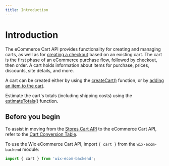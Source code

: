 ```yaml
---
title: Introduction
---
```

# Introduction

The eCommerce Cart API provides functionality for creating and managing carts, as well as for [creating a checkout](https://www.wix.com/velo/reference/wix-ecom-backend/cart/createcheckout) based on an existing cart. The cart is the first phase of an eCommerce purchase flow, followed by checkout, then order. A cart holds information about items for purchase, prices, discounts, site details, and more.

A cart can be created either by using the [createCart()](https://www.wix.com/velo/reference/wix-ecom-backend/cart/createcart) function, or by [adding an item to the cart](https://www.wix.com/velo/reference/wix-ecom-backend/cart/addtocart).

Estimate the cart's totals (including shipping costs) using the [estimateTotals()](https://www.wix.com/velo/reference/wix-ecom-backend/cart/estimatetotals) function.

## Before you begin
To assist in moving from the [Stores Cart API](https://www.wix.com/velo/reference/wix-stores/cart) to the eCommerce Cart API, refer to the [Cart Conversion Table](#stores-to-ecommerce-cart-conversion-table).

To use the Wix eCommerce Cart API, import `{ cart }` from the `wix-ecom-backend` module:

```javascript
import { cart } from 'wix-ecom-backend';
```
